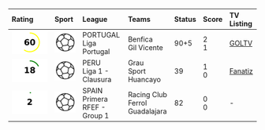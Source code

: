 | Rating                                                                                                                                 | Sport                                                                                                        | League                          | Teams                             | Status   | Score   | TV Listing                                               |
|:---------------------------------------------------------------------------------------------------------------------------------------|:-------------------------------------------------------------------------------------------------------------|:--------------------------------|:----------------------------------|:---------|:--------|:---------------------------------------------------------|
| <img src="https://raw.githubusercontent.com/BlakeDuncan25/Donut-SVG-Ratings/bac4e4a278175106499642192132b1786a9aec38/60.svg" alt="60"> | <img src="https://raw.githubusercontent.com/BlakeDuncan25/Donut-SVG-Ratings/master/soccer.png" alt="Soccer"> | PORTUGAL<br>Liga Portugal       | Benfica<br>Gil Vicente            | 90+5     | 2<br>1  | <a href="https://watch.fanatiz.com/calendar">GOLTV</a>   |
| <img src="https://raw.githubusercontent.com/BlakeDuncan25/Donut-SVG-Ratings/bac4e4a278175106499642192132b1786a9aec38/18.svg" alt="18"> | <img src="https://raw.githubusercontent.com/BlakeDuncan25/Donut-SVG-Ratings/master/soccer.png" alt="Soccer"> | PERU<br>Liga 1 - Clausura       | Grau<br>Sport Huancayo            | 39       | 1<br>0  | <a href="https://watch.fanatiz.com/channels">Fanatiz</a> |
| <img src="https://raw.githubusercontent.com/BlakeDuncan25/Donut-SVG-Ratings/bac4e4a278175106499642192132b1786a9aec38/2.svg" alt="2">   | <img src="https://raw.githubusercontent.com/BlakeDuncan25/Donut-SVG-Ratings/master/soccer.png" alt="Soccer"> | SPAIN<br>Primera RFEF - Group 1 | Racing Club Ferrol<br>Guadalajara | 82       | 0<br>0  | -                                                        |